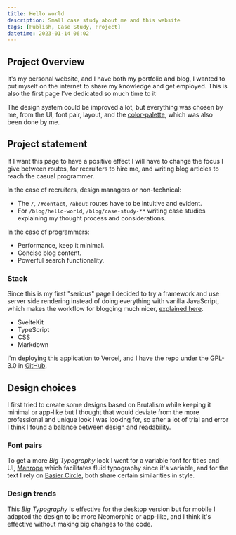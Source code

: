 ```yaml
---
title: Hello world
description: Small case study about me and this website
tags: [Publish, Case Study, Project]
datetime: 2023-01-14 06:02
---
```


## Project Overview

It's my personal website, and I have both my portfolio and blog, I wanted to put
myself on the internet to share my knowledge and get employed. This is also the
first page I've dedicated so much time to it

The design system could be improved a lot, but everything was chosen by me, from the
UI, font pair, layout, and the [color-palette], which was also been done by me.

## Project statement

If I want this page to have a positive effect I will have to change the focus I
give between routes, for recruiters to hire me, and writing
blog articles to reach the casual programmer.

In the case of recruiters, design managers or non-technical:

- The `/`, `/#contact`, `/about` routes have to be intuitive and evident.
- For `/blog/hello-world`, `/blog/case-study-**` writing case studies explaining
  my thought process and considerations.

In the case of programmers:

- Performance, keep it minimal.
- Concise blog content.
- Powerful search functionality.

### Stack

Since this is my first "serious" page I decided to try a framework and use
server side rendering instead of doing everything with vanilla JavaScript, which
makes the workflow for blogging much nicer,
[explained here](./how-to-build-a-blog-in-sveltekit).

- SvelteKit
- TypeScript
- CSS
- Markdown

I'm deploying this application to Vercel, and I have the repo under the GPL-3.0
in [GitHub](https://github.com/santigo-zero/portfolio-and-blog).

## Design choices

I first tried to create some designs based on Brutalism while keeping it minimal
or app-like but I thought that would deviate from the more professional and unique
look I was looking for, so after a lot of trial and error I think I found
a balance between design and readability.

### Font pairs

To get a more <em>Big Typography</em> look I went for a variable font for titles
and UI, [Manrope](https://www.gent.media/manrope) which facilitates fluid typography
since it's variable, and for the text I rely on
[Basier Circle](https://www.atipofoundry.com/fonts/basier), both share certain
similarities in style.

### Design trends

This <em>Big Typography</em> is effective for the desktop version but for mobile
I adapted the design to be more Neomorphic or app-like, and I think it's
effective without making big changes to the code.

[color-palette]: https://github.com/santigo-zero/JetJBP "Santiago's color-palette"
